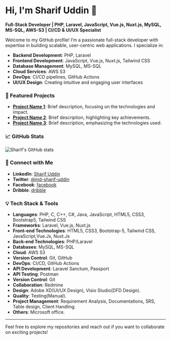 # Hi, I'm Sharif Uddin 👋

**Full-Stack Developer | PHP, Laravel, JavaScript, Vue.js, Nuxt.js, MySQL, MS-SQL, AWS-S3 | CI/CD & UI/UX Specialist**

Welcome to my GitHub profile! I’m a passionate full-stack developer with expertise in building scalable, user-centric web applications. I specialize in:

- **Backend Development**: PHP, Laravel
- **Frontend Development**: JavaScript, Vue.js, Nuxt.js, Tailwind CSS
- **Database Management**: MySQL, MS-SQL
- **Cloud Services**: AWS S3
- **DevOps**: CI/CD pipelines, GitHub Actions
- **UI/UX Design**: Creating intuitive and engaging user interfaces

### 🌟 Featured Projects

- **[Project Name 1](link-to-repo)**: Brief description, focusing on the technologies and impact.
- **[Project Name 2](link-to-repo)**: Brief description, highlighting key achievements.
- **[Project Name 3](link-to-repo)**: Brief description, emphasizing the technologies used.

### 📈 GitHub Stats

![Sharif's GitHub stats](https://github-readme-stats.vercel.app/api?username=developersharifuddin&show_icons=true&theme=radical)

### 🔗 Connect with Me

- **LinkedIn**: [Sharif Uddin](https://www.linkedin.com/in/md-sharif-uddin)
- **Twitter**: [@md-sharif-uddin](https://www.linkedin.com/in/md-sharif-uddin)
- **Facebook**: [facebook](https://www.facebook.com/sharif9977)
- **Dribble**: [dribble](https://dribbble.com/sharif-uddin)

### 💡 Tech Stack & Tools

- **Languages**: PHP, C, C++, C#, Java, JavaScript, HTML5, CSS3, Bootstrap5, Tailwind CSS
- **Frameworks**: Laravel, Vue.js, Nuxt.js
- **Front-end Technologies**: HTML5, CSS3, Bootstrap-5, Tailwind CSS, JavaScript,Vue.Js, Nuxt.Js
- **Back-end Technologies**: PHP/Laravel
- **Databases**: MySQL, MS-SQL
- **Cloud**: AWS S3
- **Version Control**: Git, GitHub
- **DevOps**: CI/CD, GitHub Actions
- **API Development**: Laravel Sanctum, Passport 
- **API Testing**: Postman 
- **Version Control**: Git 
- **Collaboration**: Redmine 
- **Design**: Adobe XD(UI/UX Design), Visio Studio(DFD Design). 
- **Quality**: Testing(Manual). 
- **Project Management**: Requirement Analysis, Documentations, SRS, Table design, Client Handling. 
- **Others**: Microsoft office.

---

Feel free to explore my repositories and reach out if you want to collaborate on exciting projects!

<!--
**developersharifuddin/developersharifuddin** is a ✨ _special_ ✨ repository because its `README.md` (this file) appears on your GitHub profile.

Here are some ideas to get you started:

- 🔭 I’m currently working on ...
- 🌱 I’m currently learning ...
- 👯 I’m looking to collaborate on ...
- 🤔 I’m looking for help with ...
- 💬 Ask me about ...
- 📫 How to reach me: ...
- 😄 Pronouns: ...
- ⚡ Fun fact: ...
-->
